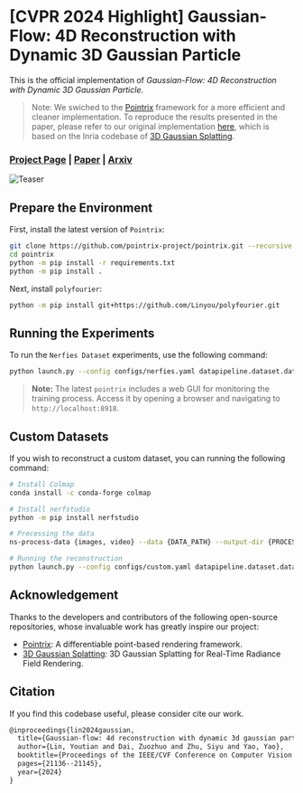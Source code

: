 # [CVPR 2024 Highlight] Gaussian-Flow: 4D Reconstruction with Dynamic 3D Gaussian Particle

This is the official implementation of *Gaussian-Flow: 4D Reconstruction with Dynamic 3D Gaussian Particle*. 
> Note: We swiched to the [Pointrix](https://github.com/pointrix-project/pointrix) framework for a more efficient and cleaner implementation. To reproduce the results presented in the paper, please refer to our original implementation [here](https://github.com/Linyou/D3DGS/tree/d3dgs_poly), which is based on the Inria codebase of [3D Gaussian Splatting](https://github.com/graphdeco-inria/gaussian-splatting).

### [Project Page](https://nju-3dv.github.io/projects/Gaussian-Flow/) | [Paper](https://openaccess.thecvf.com/content/CVPR2024/papers/Lin_Gaussian-Flow_4D_Reconstruction_with_Dynamic_3D_Gaussian_Particle_CVPR_2024_paper.pdf) | [Arxiv](https://arxiv.org/abs/2312.03431)

![Teaser](assets/teaser_traj2.png)

## Prepare the Environment

First, install the latest version of `Pointrix`:

```bash
git clone https://github.com/pointrix-project/pointrix.git --recursive
cd pointrix
python -m pip install -r requirements.txt
python -m pip install .
```

Next, install `polyfourier`:

```bash
python -m pip install git+https://github.com/Linyou/polyfourier.git
```

## Running the Experiments

To run the `Nerfies Dataset` experiments, use the following command:

```bash
python launch.py --config configs/nerfies.yaml datapipeline.dataset.data_path='path/to/nerfies/dataset'
```

> **Note:** The latest `pointrix` includes a web GUI for monitoring the training process. Access it by opening a browser and navigating to `http://localhost:8918`.

## Custom Datasets

If you wish to reconstruct a custom dataset, you can running the following command:

```bash
# Install Colmap
conda install -c conda-forge colmap

# Install nerfstudio
python -m pip install nerfstudio

# Precessing the data
ns-process-data {images, video} --data {DATA_PATH} --output-dir {PROCESSED_DATA_DIR}

# Running the reconstruction
python launch.py --config configs/custom.yaml datapipeline.dataset.data_path='path/to/custom/dataset'
```

## Acknowledgement

Thanks to the developers and contributors of the following open-source repositories, whose invaluable work has greatly inspire our project:

- [Pointrix](https://github.com/pointrix-project/pointrix): A differentiable point-based rendering framework.
- [3D Gaussian Splatting](https://github.com/graphdeco-inria/gaussian-splatting): 3D Gaussian Splatting for Real-Time Radiance Field Rendering.

## Citation

If you find this codebase useful, please consider cite our work.

```latex
@inproceedings{lin2024gaussian,
  title={Gaussian-flow: 4d reconstruction with dynamic 3d gaussian particle},
  author={Lin, Youtian and Dai, Zuozhuo and Zhu, Siyu and Yao, Yao},
  booktitle={Proceedings of the IEEE/CVF Conference on Computer Vision and Pattern Recognition},
  pages={21136--21145},
  year={2024}
}
```
